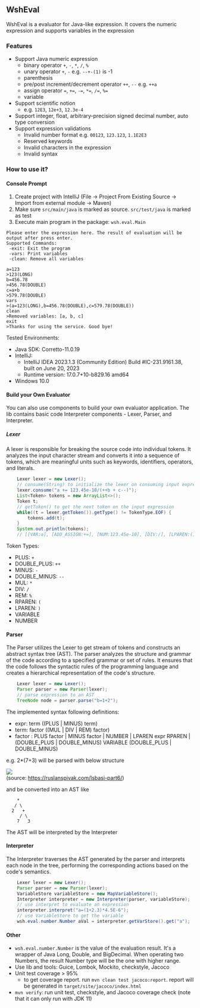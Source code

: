 ## WshEval

WshEval is a evaluator for Java-like expression.
It covers the numeric expression and supports variables in the expression

### Features
- Support Java numeric expression
  - binary operator `+`, `-`, `*`, `/`, `%`
  - unary operator `+`, `-` e.g. `--+-(1)` is -1
  - parenthesis
  - pre/post increment/decrement operator `++`, `--` e.g. `++a`
  - assign operator `=`, `+=`, `-=`, `*=`, `/=`, `%=`
  - variable
- Support scientific notion
  - e.g. `12E3`, `12e+3`, `12.3e-4`
- Support integer, float, arbitrary-precision signed decimal number, auto type conversion
- Support expression validations
  - Invalid number format e.g. `00123`, `123.123`, `1.1E2E3` 
  - Reserved keywords
  - Invalid characters in the expression
  - Invalid syntax

### How to use it?

#### Console Prompt

1. Create project with IntelliJ (File -> Project From Existing Source -> Import from external module -> Maven)
2. Make sure `src/main/java` is marked as source. `src/test/java` is marked as test
3. Execute main program in the package: `wsh.eval.Main`

```
Please enter the expression here. The result of evaluation will be output after press enter.
Supported Commands:
 -exit: Exit the program
 -vars: Print variables
 -clean: Remove all variables

a=123
>123(LONG)
b=456.78
>456.78(DOUBLE)
c=a+b
>579.78(DOUBLE)
vars
>(a=123(LONG),b=456.78(DOUBLE),c=579.78(DOUBLE))
clean
>Removed variables: [a, b, c]
exit
>Thanks for using the service. Good bye!
```

Tested Environments:
- Java SDK: Corretto-11.0.19
- IntelliJ:
  - IntelliJ IDEA 2023.1.3 (Community Edition)
    Build #IC-231.9161.38, built on June 20, 2023
  - Runtime version: 17.0.7+10-b829.16 amd64 
- Windows 10.0

#### Build your Own Evaluator

You can also use components to build your own evaluator application.
The lib contains basic code Interpreter components - Lexer, Parser, and Interpreter.

##### Lexer

A lexer is responsible for breaking the source code into individual tokens. It analyzes the input character stream and converts it into a sequence of tokens, which are meaningful units such as keywords, identifiers, operators, and literals.

```java
    Lexer lexer = new Lexer();
    // consume(String) to initialize the lexer on consuming input expression 
    lexer.consume("a += 123.45e-10/(++b + c--)");
    List<Token> tokens = new ArrayList<>();
    Token t;
    // getToken() to get the next token on the input expression
    while((t = lexer.getToken()).getType() != TokenType.EOF) {
        tokens.add(t);
    }
    System.out.println(tokens);
    // [[VAR:a], [ADD_ASSIGN:+=], [NUM:123.45e-10], [DIV:/], [LPAREN:(], [DOUBLE_PLUS:++], [VAR:b], [PLUS:+], [VAR:c], [DOUBLE_MINUS:--], [RPAREN:)]]
```

Token Types:
- PLUS: `+`
- DOUBLE_PLUS: `++`
- MINUS: `-`
- DOUBLE_MINUS: `--`
- MUL: `*`
- DIV: `/`
- REM: `%`
- RPAREN: `(`
- LPAREN: `)`
- VARIABLE
- NUMBER

#### Parser

The Parser utilizes the Lexer to get stream of tokens and constructs an abstract syntax tree (AST). The parser analyzes the structure and grammar of the code according to a specified grammar or set of rules. It ensures that the code follows the syntactic rules of the programming language and creates a hierarchical representation of the code's structure.

```java
    Lexer lexer = new Lexer();
    Parser parser = new Parser(lexer);
    // parse expression to an AST
    TreeNode node = parser.parse("b=1+2");
```

The implemented syntax following definitions:

- expr: term ((PLUS | MINUS) term)  
- term: factor ((MUL | DIV | REM) factor)  
- factor : PLUS factor | MINUS factor | NUMBER | LPAREN expr RPAREN | (DOUBLE_PLUS | DOUBLE_MINUS) VARIABLE (DOUBLE_PLUS | DOUBLE_MINUS)

e.g. 2*(7+3) will be parsed with below structure

![](https://ruslanspivak.com/lsbasi-part6/lsbasi_part6_decomposition.png)  
(source: https://ruslanspivak.com/lsbasi-part6/)

and be converted into an AST like
```
    *
   / \
  2   +
     / \
    7   3
```

The AST will be interpreted by the Interpreter

#### Interpreter

The Interpreter traverses the AST generated by the parser and interprets each node in the tree, performing the corresponding actions based on the code's semantics.

```java
    Lexer lexer = new Lexer();
    Parser parser = new Parser(lexer);
    VariableStore variableStore = new MapVariableStore();
    Interpreter interpreter = new Interpreter(parser, variableStore);
    // use interpret to evaluate an expression
    interpreter.interpret("a=(1+2.3)*4.5E-6");
    // use VariableStore to get the variable
    wsh.eval.number.Number aVal = interpreter.getVarStore().get("a");
```

#### Other
- `wsh.eval.number.Number` is the value of the evaluation result. It's a wrapper of Java Long, Double, and BigDecimal. 
When operating two Numbers, the result Number type will be the one with higher range.
- Use lib and tools: Guice, Lombok, Mockito, checkstyle, Jacoco
- Unit test coverage > 95%
  - to get coverage report. run `mvn clean test jacoco:report`. report will be generated in `target/site/jacoco/index.html`
- `mvn verify`: run unit test, checkstyle, and Jacoco coverage check (note that it can only run with JDK 11)
